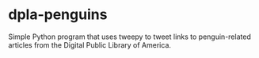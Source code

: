 # dpla-penguins
Simple Python program that uses tweepy to tweet links to penguin-related articles from the Digital Public Library of America. 
